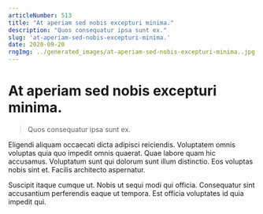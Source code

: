 ```yaml
---
articleNumber: 513
title: "At aperiam sed nobis excepturi minima."
description: "Quos consequatur ipsa sunt ex."
slug: 'at-aperiam-sed-nobis-excepturi-minima.'
date: 2020-09-20
rngImg: ../generated_images/at-aperiam-sed-nobis-excepturi-minima..jpg
---
```


# At aperiam sed nobis excepturi minima.

> Quos consequatur ipsa sunt ex.

Eligendi aliquam occaecati dicta adipisci reiciendis. Voluptatem omnis voluptas quia quo impedit omnis quaerat. Quae labore quam hic accusamus. Voluptatum sunt qui dolorum sunt illum distinctio. Eos voluptas nobis sint et. Facilis architecto aspernatur.
 Suscipit itaque cumque ut. Nobis ut sequi modi qui officia. Consequatur sint accusantium perferendis eaque ut tempora. Est officia voluptates id quia impedit qui.
